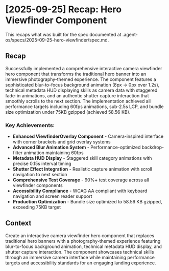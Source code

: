 # [2025-09-25] Recap: Hero Viewfinder Component

This recaps what was built for the spec documented at .agent-os/specs/2025-09-25-hero-viewfinder/spec.md.

## Recap

Successfully implemented a comprehensive interactive camera viewfinder hero component that transforms the traditional hero banner into an immersive photography-themed experience. The component features a sophisticated blur-to-focus background animation (8px → 0px over 1.2s), technical metadata HUD displaying skills as camera data with staggered fade-in animations, and an authentic shutter capture interaction that smoothly scrolls to the next section. The implementation achieved all performance targets including 60fps animations, sub-2.5s LCP, and bundle size optimization under 75KB gzipped (achieved 58.56 KB).

### Key Achievements:
- **Enhanced ViewfinderOverlay Component** - Camera-inspired interface with corner brackets and grid overlay systems
- **Advanced Blur Animation System** - Performance-optimized backdrop-filter animation maintaining 60fps
- **Metadata HUD Display** - Staggered skill category animations with precise 0.15s interval timing
- **Shutter Effect Integration** - Realistic capture animation with scroll navigation to next section
- **Comprehensive Test Coverage** - 90%+ test coverage across all viewfinder components
- **Accessibility Compliance** - WCAG AA compliant with keyboard navigation and screen reader support
- **Production Optimization** - Bundle size optimized to 58.56 KB gzipped, exceeding 75KB target

## Context

Create an interactive camera viewfinder hero component that replaces traditional hero banners with a photography-themed experience featuring blur-to-focus background animation, technical metadata HUD display, and shutter capture interaction. The component showcases technical skills through an immersive camera interface while maintaining performance targets and accessibility standards for an engaging landing experience.